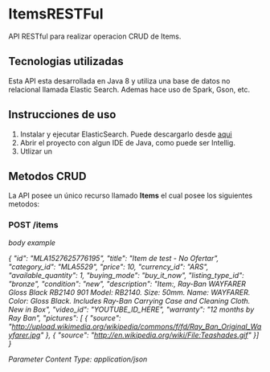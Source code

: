 # ItemsRESTFul
API RESTful para realizar operacion CRUD de Items. 

## Tecnologias utilizadas
Esta API esta desarrollada en Java 8 y utiliza una base de datos no relacional llamada Elastic Search. Ademas hace uso de Spark, Gson, etc.

## Instrucciones de uso
1. Instalar y ejecutar ElasticSearch. Puede descargarlo desde [aqui](https://www.elastic.co/downloads/elasticsearch) 
2. Abrir el proyecto con algun IDE de Java, como puede ser Intellig.
3. Utlizar un

## Metodos CRUD
La API posee un único recurso llamado **Items** el cual posee los siguientes metodos:

### POST /items

*body example*

*{
  "id": "MLA1527625776195",
  "title": "Item de test - No Ofertar",
  "category_id": "MLA5529",
  "price": 10,
  "currency_id": "ARS",
  "available_quantity": 1,
  "buying_mode": "buy_it_now",
  "listing_type_id": "bronze",
  "condition": "new",
  "description": "Item:,  Ray-Ban WAYFARER Gloss Black RB2140 901  Model: RB2140. Size: 50mm. Name: WAYFARER. Color: Gloss Black. Includes Ray-Ban Carrying Case and Cleaning Cloth. New in Box",
  "video_id": "YOUTUBE_ID_HERE",
  "warranty": "12 months by Ray Ban",
  "pictures": [
  {
      "source": "http://upload.wikimedia.org/wikipedia/commons/f/fd/Ray_Ban_Original_Wayfarer.jpg"
  },
  {
      "source": "http://en.wikipedia.org/wiki/File:Teashades.gif"
  }]
}*

*Parameter Content Type: application/json*
